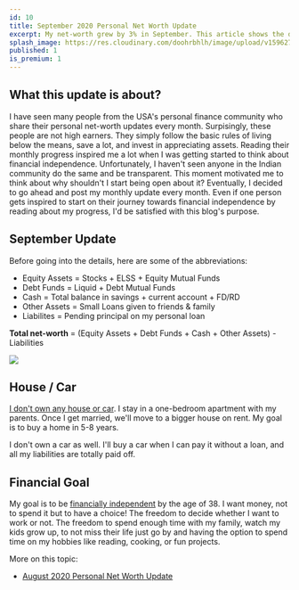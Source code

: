 ```yaml
---
id: 10
title: September 2020 Personal Net Worth Update
excerpt: My net-worth grew by 3% in September. This article shows the detailed overview
splash_image: https://res.cloudinary.com/doohrbhlh/image/upload/v1596279590/virajkhatavkar.com/piggybank-networth-update.jpg
published: 1
is_premium: 1
---
```



## What this update is about?

I have seen many people from the USA's personal finance community who share their personal net-worth updates every month. Surpisingly, these people are not high earners. They simply follow the basic rules of living below the means, save a lot, and invest in appreciating assets. Reading their monthly progress inspired me a lot when I was getting started to think about financial independence. Unfortunately, I haven't seen anyone in the Indian community do the same and be transparent. This moment motivated me to think about why shouldn't I start being open about it? Eventually, I decided to go ahead and post my monthly update every month. Even if one person gets inspired to start on their journey towards financial independence by reading about my progress, I'd be satisfied with this blog's purpose.

## September Update

Before going into the details, here are some of the abbreviations:

- Equity Assets = Stocks + ELSS + Equity Mutual Funds
- Debt Funds = Liquid + Debt Mutual Funds
- Cash = Total balance in savings + current account + FD/RD
- Other Assets = Small Loans given to friends & family
- Liabilites = Pending principal on my personal loan

**Total net-worth** = (Equity Assets + Debt Funds + Cash + Other Assets) - Liabilities

![](https://res.cloudinary.com/doohrbhlh/image/upload/v1598964180/virajkhatavkar.com/10-september-2020-personal-net-worth-update-2.png)

## House / Car

[I don't own any house or car](https://virajkhatavkar.com/3-should-you-buy-a-house). I stay in a one-bedroom apartment with my parents. Once I get married, we'll move to a bigger house on rent. My goal is to buy a home in 5-8 years.

I don't own a car as well. I'll buy a car when I can pay it without a loan, and all my liabilities are totally paid off.

## Financial Goal

My goal is to be [financially independent](https://virajkhatavkar.com/1-understanding-the-fire-movement) by the age of 38. I want money, not to spend it but to have a choice! The freedom to decide whether I want to work or not. The freedom to spend enough time with my family, watch my kids grow up, to not miss their life just go by and having the option to spend time on my hobbies like reading, cooking, or fun projects.

More on this topic:

- [August 2020 Personal Net Worth Update](https://virajkhatavkar.com/8-august-personal-net-worth-update)